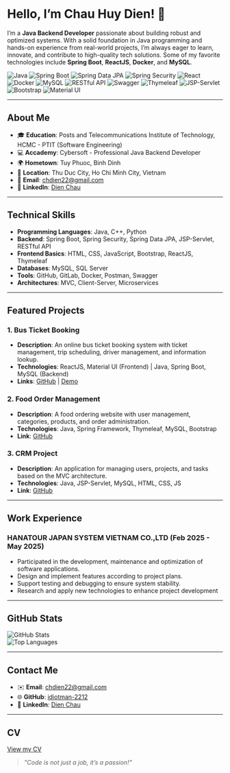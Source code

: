 # Hello, I’m Chau Huy Dien! 👋

I’m a **Java Backend Developer** passionate about building robust and optimized systems. With a solid foundation in Java programming and hands-on experience from real-world projects, I’m always eager to learn, innovate, and contribute to high-quality tech solutions. Some of my favorite technologies include **Spring Boot**, **ReactJS**, **Docker**, and **MySQL**.

![Java](https://img.shields.io/badge/-Java-007396?style=flat&logo=java&logoColor=white) 
![Spring Boot](https://img.shields.io/badge/-Spring%20Boot-6DB33F?style=flat&logo=spring&logoColor=white) 
![Spring Data JPA](https://img.shields.io/badge/-Spring%20Data%20JPA-6DB33F?style=flat&logo=spring&logoColor=white) 
![Spring Security](https://img.shields.io/badge/-Spring%20Security-6DB33F?style=flat&logo=spring&logoColor=white) 
![React](https://img.shields.io/badge/-React-61DAFB?style=flat&logo=react&logoColor=black) 
![Docker](https://img.shields.io/badge/-Docker-2496ED?style=flat&logo=docker&logoColor=white) 
![MySQL](https://img.shields.io/badge/-MySQL-4479A1?style=flat&logo=mysql&logoColor=white)
![RESTful API](https://img.shields.io/badge/-RESTful%20API-000000?style=flat&logo=rest&logoColor=white)
![Swagger](https://img.shields.io/badge/-Swagger-85EA2D?style=flat&logo=swagger&logoColor=black)
![Thymeleaf](https://img.shields.io/badge/-Thymeleaf-005F0F?style=flat&logo=thymeleaf&logoColor=white)
![JSP-Servlet](https://img.shields.io/badge/-JSP%20Servlet-007396?style=flat&logo=java&logoColor=white)
![Bootstrap](https://img.shields.io/badge/-Bootstrap-7952B3?style=flat&logo=bootstrap&logoColor=white)
![Material UI](https://img.shields.io/badge/-Material%20UI-0081CB?style=flat&logo=material-ui&logoColor=white)

---

## About Me
- 🎓 **Education**: Posts and Telecommunications Institute of Technology, HCMC - PTIT (Software Engineering)
- 💻 **Accademy**: Cybersoft - Professional Java Backend Developer
- 🌍 **Hometown**: Tuy Phuoc, Binh Dinh
- 📍 **Location**: Thu Duc City, Ho Chi Minh City, Vietnam
- 📧 **Email**: [chdien22@gmail.com](mailto:chdien22@gmail.com)
- 🔗 **LinkedIn**: [Dien Chau](https://www.linkedin.com/in/chauhuydien22122002/)

---

## Technical Skills
- **Programming Languages**: Java, C++, Python  
- **Backend**: Spring Boot, Spring Security, Spring Data JPA, JSP-Servlet, RESTful API  
- **Frontend Basics**: HTML, CSS, JavaScript, Bootstrap, ReactJS, Thymeleaf  
- **Databases**: MySQL, SQL Server  
- **Tools**: GitHub, GitLab, Docker, Postman, Swagger  
- **Architectures**: MVC, Client-Server, Microservices  

---

## Featured Projects
### 1. Bus Ticket Booking
- **Description**: An online bus ticket booking system with ticket management, trip scheduling, driver management, and information lookup.  
- **Technologies**: ReactJS, Material UI (Frontend) | Java, Spring Boot, MySQL (Backend)  
- **Links**: [GitHub](https://github.com/idiotman-2212/BusTicketBooking-FullStack) | [Demo](http://chauhuydien.id.vn/)

### 2. Food Order Management
- **Description**: A food ordering website with user management, categories, products, and order administration.  
- **Technologies**: Java, Spring Framework, Thymeleaf, MySQL, Bootstrap  
- **Link**: [GitHub](https://github.com/idiotman-2212/FoodOrder-KTTKPM)

### 3. CRM Project
- **Description**: An application for managing users, projects, and tasks based on the MVC architecture.  
- **Technologies**: Java, JSP-Servlet, MySQL, HTML, CSS, JS  
- **Link**: [GitHub](https://github.com/idiotman-2212/CRM_Project_BC02)

---

## Work Experience
### HANATOUR JAPAN SYSTEM VIETNAM CO.,LTD (Feb 2025 - May 2025)
- Participated in the development, maintenance and optimization of software applications.
- Design and implement features according to project plans.
- Support testing and debugging to ensure system stability.
- Research and apply new technologies to enhance project development

---

## GitHub Stats
![GitHub Stats](https://github-readme-stats.vercel.app/api?username=idiotman-2212&show_icons=true&theme=dracula)  
![Top Languages](https://github-readme-stats.vercel.app/api/top-langs/?username=idiotman-2212&layout=compact&theme=dracula)

---

## Contact Me
- ✉️ **Email**: [chdien22@gmail.com](mailto:chdien22@gmail.com)  
- 🌐 **GitHub**: [idiotman-2212](https://github.com/idiotman-2212)  
- 🔗 **LinkedIn**: [Dien Chau](https://www.linkedin.com/in/chauhuydien22122002/)

---

## CV
[View my CV](https://drive.google.com/file/d/1P8gDD5DWZ_DY-bDRnQwgHl_HZ5njtOj6/view?usp=sharing)

> *"Code is not just a job, it’s a passion!"*
